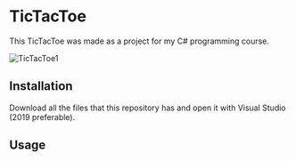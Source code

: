 # TicTacToe
This TicTacToe was made as a project for my C# programming course.

![TicTacToe1](https://user-images.githubusercontent.com/49878974/73632389-3b130e80-4664-11ea-9b27-ddccd4f75c3d.png)


## Installation
Download all the files that this repository has and open it with Visual Studio (2019 preferable).

## Usage
